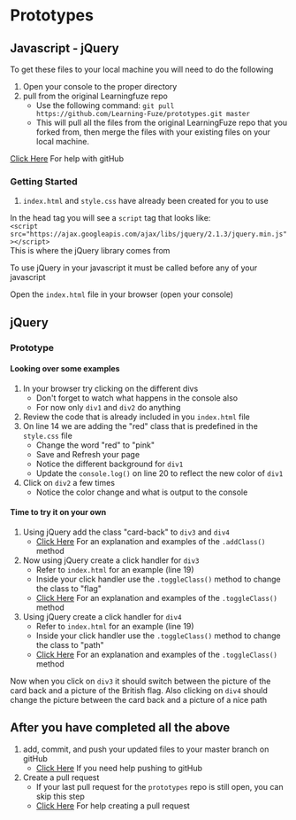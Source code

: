 # Prototypes

## Javascript - jQuery

To get these files to your local machine you will need to do the following

1. Open your console to the proper directory
2. pull from the original Learningfuze repo
	- Use the following command:
		`git pull https://github.com/Learning-Fuze/prototypes.git master`
	- This will pull all the files from the original LearningFuze repo that you forked from, then merge the files with your existing files on your local machine.

<a href="https://github.com/Learning-Fuze/git-workflow#github-workflow" target="_blank">Click Here</a> For help with gitHub 

### Getting Started

1. `index.html` and `style.css` have already been created for you to use

In the head tag you will see a `script` tag that looks like:<br>
	`<script src="https://ajax.googleapis.com/ajax/libs/jquery/2.1.3/jquery.min.js"></script>`<br>
This is where the jQuery library comes from

To use jQuery in your javascript it must be called before any of your javascript

Open the `index.html` file in your browser (open your console)

## jQuery

### Prototype

#### Looking over some examples

1. In your browser try clicking on the different divs
	- Don't forget to watch what happens in the console also
	- For now only `div1` and `div2` do anything
2. Review the code that is already included in you `index.html` file
3. On line 14 we are adding the "red" class that is predefined in the `style.css` file
	- Change the word "red" to "pink"
	- Save and Refresh your page
	- Notice the different background for `div1`
	- Update the `console.log()` on line 20 to reflect the new color of `div1`
4. Click on `div2` a few times
	- Notice the color change and what is output to the console

#### Time to try it on your own 

1. Using jQuery add the class "card-back" to `div3` and `div4`
	- <a href="https://api.jquery.com/addclass/" target="_blank">Click Here</a> For an explanation and examples of the `.addClass()` method
2. Now using jQuery create a click handler for `div3`
	- Refer to `index.html` for an example (line 19)
	- Inside your click handler use the `.toggleClass()` method to change the class to "flag"
	- <a href="https://api.jquery.com/toggleclass/" target="_blank">Click Here</a> For an explanation and examples of the `.toggleClass()` method
3. Using jQuery create a click handler for `div4`
	- Refer to `index.html` for an example (line 19)
	- Inside your click handler use the `.toggleClass()` method to change the class to "path"
	- <a href="https://api.jquery.com/toggleclass/" target="_blank">Click Here</a> For an explanation and examples of the `.toggleClass()` method

Now when you click on `div3` it should switch between the picture of the card back and a picture of the British flag. Also clicking on `div4` should change the picture between the card back and a picture of a nice path

## After you have completed all the above

1. add, commit, and push your updated files to your master branch on gitHub
	- <a href="https://github.com/Learning-Fuze/git-workflow#step-4---pushing-your-work-back-to-github" target="_blank">Click Here</a> If you need help pushing to gitHub
2. Create a pull request
	- If your last pull request for the `prototypes` repo is still open, you can skip this step
	- <a href="https://github.com/Learning-Fuze/git-workflow#step-5---creating-a-pull-request-1" target="_blank">Click Here</a> For help creating a pull request